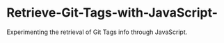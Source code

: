 # Retrieve-Git-Tags-with-JavaScript-
Experimenting the retrieval of Git Tags info through JavaScript.
